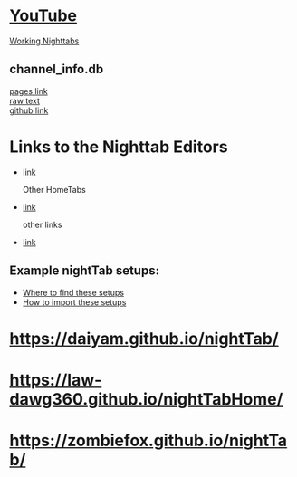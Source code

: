# [YouTube](Homepage)
[Working Nighttabs](58)

## channel_info.db
[pages link](https://law-dawg360.github.io/YouTubeInMay/channel_info.db)    
[raw text](https://github.com/Law-Dawg360/YouTubeInMay/blob/cce8489792aca3651e262f933c35862133b75ed2/channel_info.db)    
[github link](https://github.com/Law-Dawg360/YouTubeInMay/blob/secWithSecretsRunsEveryHour/channel_info.db)  

# Links to the Nighttab Editors

- [link](Link)

  Other HomeTabs
- [link](Link)
  
  other links    
- [link](Link)

## Example nightTab setups:
- [Where to find these setups](https://github.com/zombieFox/nightTab/tree/main/asset/screenshot)
- [How to import these setups](https://github.com/zombieFox/nightTab/wiki/Data-backup-and-restore#restore-data)
  
# https://daiyam.github.io/nightTab/
# https://law-dawg360.github.io/nightTabHome/
# https://zombiefox.github.io/nightTab/
